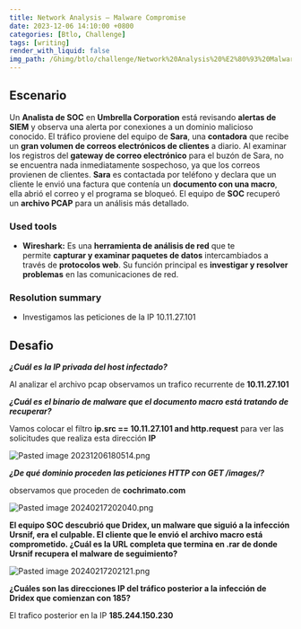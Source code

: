 ```yaml
---
title: Network Analysis – Malware Compromise
date: 2023-12-06 14:10:00 +0800
categories: [Btlo, Challenge] 
tags: [writing]
render_with_liquid: false
img_path: /Ghimg/btlo/challenge/Network%20Analysis%20%E2%80%93%20Malware%20Compromise%201/
---
```


## Escenario

Un **Analista de SOC** en **Umbrella Corporation** está revisando **alertas de SIEM** y observa una alerta por conexiones a un dominio malicioso conocido. El tráfico proviene del equipo de **Sara**, una **contadora** que recibe un **gran volumen de correos electrónicos de clientes** a diario. Al examinar los registros del **gateway de correo electrónico** para el buzón de Sara, no se encuentra nada inmediatamente sospechoso, ya que los correos provienen de clientes. **Sara** es contactada por teléfono y declara que un cliente le envió una factura que contenía un **documento con una macro**, ella abrió el correo y el programa se bloqueó. El equipo de **SOC** recuperó un **archivo PCAP** para un análisis más detallado.

### Used tools
- **Wireshark:** Es una **herramienta de análisis de red** que te permite **capturar y examinar paquetes de datos** intercambiados a través de **protocolos web**. Su función principal es **investigar y resolver problemas** en las comunicaciones de red.

### Resolution summary
- Investigamos las peticiones de la IP 10.11.27.101


## Desafio

**_¿Cuál es la IP privada del host infectado?_**

Al analizar el archivo pcap observamos un trafico recurrente de **10.11.27.101**

**_¿Cuál es el binario de malware que el documento macro está tratando de recuperar?_**

Vamos colocar el filtro **ip.src == 10.11.27.101 and http.request** para ver las solicitudes que realiza esta dirección **IP**

![Pasted image 20231206180514.png](Pasted_image_20231206180514_bf1tpr)

**_¿De qué dominio proceden las peticiones HTTP con GET /images/?_**

observamos que proceden de **cochrimato.com**

![Pasted image 20240217202040.png](Pasted_image_20240217202040_or9xqy)

**El equipo SOC descubrió que Dridex, un malware que siguió a la infección Ursnif, era el culpable. El cliente que le envió el archivo macro está comprometido. ¿Cuál es la URL completa que termina en .rar de donde Ursnif recupera el malware de seguimiento?**

![Pasted image 20240217202121.png](Pasted_image_20240217202121_sxlrzh)

**¿Cuáles son las direcciones IP del tráfico posterior a la infección de Dridex que comienzan con 185?**

El trafico posterior en la IP **185.244.150.230**